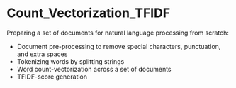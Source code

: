 # Count_Vectorization_TFIDF
Preparing a set of documents for natural language processing from scratch:
- Document pre-processing to remove special characters, punctuation, and extra spaces
- Tokenizing words by splitting strings
- Word count-vectorization across a set of documents 
- TFIDF-score generation 
